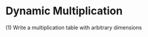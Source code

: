 Dynamic Multiplication
=======================

(1) Write a multiplication table with arbitrary dimensions